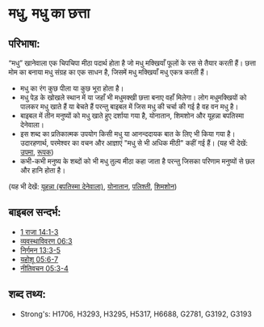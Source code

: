 # मधु, मधु का छत्ता #

## परिभाषा: ##

“मधु” खानेवाला एक चिपचिपा मीठा पदार्थ होता है जो मधु मक्खियाँ फूलों के रस से तैयार करती हैं। छत्ता मोम का बनाया मधु संग्रह का एक साधन है, जिसमें मधु मक्खियाँ मधु एकत्र करती हैं।

* मधु का रंग कुछ पीला या कुछ भूरा होता है।
* मधु पेड़ के खोखले स्थान में या जहाँ भी मधुमक्खी छत्ता बनाए वहाँ मिलेगा। लोग मधुमक्खियों को पालकर मधु खाते हैं या बेचते हैं परन्तु बाइबल में जिस मधु की चर्चा की गई है वह वन मधु है।
* बाइबल में तीन मनुष्यों को मधु खाते हुए दर्शाया गया है, योनातान, शिमशोन और यूहन्ना बपतिस्मा देनेवाला।
* इस शब्द का प्रतिकात्मक उपयोग किसी मधु या आनन्ददायक बात के लिए भी किया गया है। उदारहणार्थ, परमेश्वर का वचन और आज्ञाएं "मधु से भी अधिक मीठी" कहीं गई हैं। (यह भी देखें: [उपमा](rc://hi/ta/man/translate/figs-simile), [रूपक](rc://hi/ta/man/translate/figs-metaphor))
* कभी-कभी मनुष्य के शब्दों को भी मधु तुल्य मीठा कहा जाता है परन्तु जिसका परिणाम मनुष्यों से छल और हानि होता है।

(यह भी देखें: [यूहन्ना (बपतिस्मा देनेवाला)](../names/johnthebaptist.md), [योनातान](../names/jonathan.md), [पलिश्ती](../names/philistines.md), [शिमशोन](../names/samson.md))

## बाइबल सन्दर्भ: ##

* [1 राजा 14:1-3](rc://hi/tn/help/1ki/14/01)
* [व्यवस्थाविवरण 06:3](rc://hi/tn/help/deu/06/03)
* [निर्गमन 13:3-5](rc://hi/tn/help/exo/13/03)
* [यहोशू 05:6-7](rc://hi/tn/help/jos/05/06)
* [नीतिवचन 05:3-4](rc://hi/tn/help/pro/05/03)

## शब्द तथ्य: ##

* Strong's: H1706, H3293, H3295, H5317, H6688, G2781, G3192, G3193
